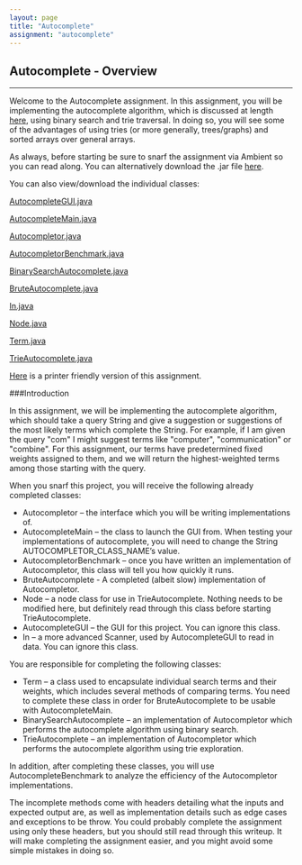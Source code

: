 ```yaml
---
layout: page
title: "Autocomplete"
assignment: "autocomplete"
---
```


## Autocomplete - Overview
---

Welcome to the Autocomplete assignment. In this assignment, you will be implementing the autocomplete algorithm, which is discussed at length [here](/autocomplete/1-autocomplete-algorithm.html), using binary search and trie traversal. In doing so, you will see some of the advantages of using tries (or more generally, trees/graphs) and sorted arrays over general arrays.

As always, before starting be sure to snarf the assignment via Ambient so you can read along. You can alternatively download the .jar file [here](/autocomplete/src/Autocomplete.jar).

You can also view/download the individual classes:

[AutocompleteGUI.java](/autocomplete/code/AutocompleteGUI.html)

[AutocompleteMain.java](/autocomplete/code/AutocompleteMain.html)

[Autocompletor.java](/autocomplete/code/Autocompletor.html)

[AutocompletorBenchmark.java](/autocomplete/code/AutocompletorBenchmark.html)

[BinarySearchAutocomplete.java](/autocomplete/code/BinarySearchAutocomplete.html)

[BruteAutocomplete.java](/autocomplete/code/BruteAutocomplete.html)

[In.java](/autocomplete/code/In.html)

[Node.java](/autocomplete/code/Node.html)

[Term.java](/autocomplete/code/Term.html)

[TrieAutocomplete.java](/autocomplete/code/TrieAutocomplete.html)

[Here](/autocomplete/printer-friendly.html) is a printer friendly version of this assignment.

###Introduction

In this assignment, we will be implementing the autocomplete algorithm, which should take a query String and give a suggestion or suggestions of the most likely  terms which complete the String. For example, if I am given the query "com" I might suggest terms like "computer", "communication" or "combine". For this assignment, our terms have predetermined fixed weights assigned to them, and we will return the highest-weighted terms among those starting with the query.

When you snarf this project, you will receive the following already completed classes:

<ul><li>Autocompletor – the interface which you will be writing implementations of.</li>
<li>AutocompleteMain – the class to launch the GUI from. When testing your implementations of autocomplete, you will need to change the String AUTOCOMPLETOR_CLASS_NAME’s value.</li>
<li>AutocompletorBenchmark – once you have written an implementation of Autocompletor, this class will tell you how quickly it runs.</li>
<li>BruteAutocomplete - A completed (albeit slow) implementation of Autocompletor. </li>
<li>Node – a node class for use in TrieAutocomplete. Nothing needs to be modified here, but definitely read through this class before starting TrieAutocomplete.</li>
<li>AutocompleteGUI – the GUI for this project. You can ignore this class.</li>
<li>In – a more advanced Scanner, used by AutocompleteGUI to read in data. You can ignore this class.</li></ul>

You are responsible for completing the following classes:

<ul><li>Term – a class used to encapsulate individual search terms and their weights, which includes several methods of comparing terms. You need to complete these class in order for BruteAutocomplete to be usable with AutocompleteMain.</li>
<li>BinarySearchAutocomplete – an implementation of Autocompletor which performs the autocomplete algorithm using binary search.</li>
<li>TrieAutocomplete – an implementation of Autocompletor which performs the autocomplete algorithm using trie exploration.</li></ul>

In addition, after completing these classes, you will use AutocompleteBenchmark to analyze the efficiency of the Autocompletor implementations.

The incomplete methods come with headers detailing what the inputs and expected output are, as well as implementation details such as edge cases and exceptions to be throw. You could probably complete the assignment using only these headers, but you should still read through this writeup. It will make completing the assignment easier, and you might avoid some simple mistakes in doing so.

